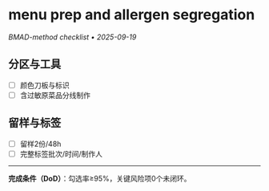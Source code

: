 # menu prep and allergen segregation

_BMAD-method checklist • 2025-09-19_

## 分区与工具

- [ ] 颜色刀板与标识
- [ ] 含过敏原菜品分线制作

## 留样与标签

- [ ] 留样2份/48h
- [ ] 完整标签批次/时间/制作人

---

**完成条件（DoD）**：勾选率≥95%，关键风险项0个未闭环。
